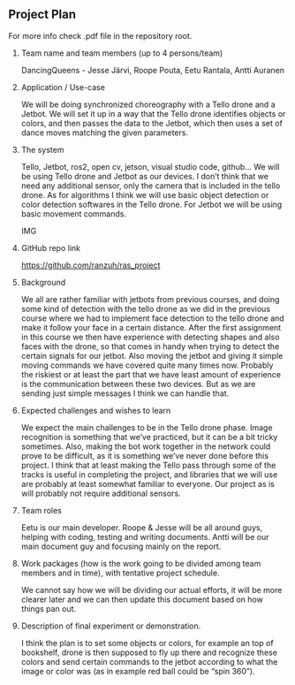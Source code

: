 ## Project Plan

For more info check .pdf file in the repository root.


1. Team name and team members (up to 4 persons/team)

    DancingQueens -
    Jesse Järvi, Roope Pouta, Eetu Rantala, Antti Auranen

2. Application / Use-case
    
    We will be doing synchronized choreography with a Tello drone and a Jetbot. We will
    set it up in a way that the Tello drone identifies objects or colors, and then passes the
    data to the Jetbot, which then uses a set of dance moves matching the given
    parameters.

3. The system
    
    Tello, Jetbot, ros2, open cv, jetson, visual studio code, github...
    We will be using Tello drone and Jetbot as our devices. I don’t think that we need
    any additional sensor, only the camera that is included in the tello drone.
    As for algorithms I think we will use basic object detection or color detection
    softwares in the Tello drone. For Jetbot we will be using basic movement commands.

    IMG

4. GitHub repo link

    https://github.com/ranzuh/ras_project

5. Background
    
    We all are rather familiar with jetbots from previous courses, and doing some kind of
    detection with the tello drone as we did in the previous course where we had to
    implement face detection to the tello drone and make it follow your face in a certain
    distance. After the first assignment in this course we then have experience with
    detecting shapes and also faces with the drone, so that comes in handy when trying
    to detect the certain signals for our jetbot. Also moving the jetbot and giving it simple
    moving commands we have covered quite many times now.
    Probably the riskiest or at least the part that we have least amount of experience is
    the communication between these two devices. But as we are sending just simple
    messages I think we can handle that.

6. Expected challenges and wishes to learn
    
    We expect the main challenges to be in the Tello drone phase. Image recognition is
    something that we’ve practiced, but it can be a bit tricky sometimes. Also, making the
    bot work together in the network could prove to be difficult, as it is something we’ve
    never done before this project. I think that at least making the Tello pass through
    some of the tracks is useful in completing the project, and libraries that we will use
    are probably at least somewhat familiar to everyone. Our project as is will probably
    not require additional sensors.

7. Team roles
    
    Eetu is our main developer.
    Roope & Jesse will be all around guys, helping with coding, testing and writing
    documents.
    Antti will be our main document guy and focusing mainly on the report.

8. Work packages (how is the work going to be divided among team members and in time), with tentative project schedule.
    
    We cannot say how we will be dividing our actual efforts, it will be more clearer later
    and we can then update this document based on how things pan out.

9. Description of final experiment or demonstration.
    
    I think the plan is to set some objects or colors, for example an top of bookshelf,
    drone is then supposed to fly up there and recognize these colors and send certain
    commands to the jetbot according to what the image or color was (as in example red
    ball could be “spin 360”).